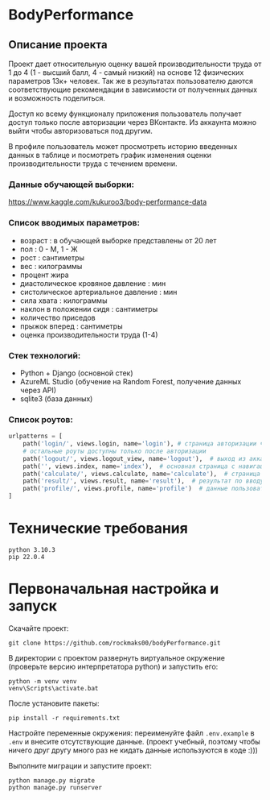 # BodyPerformance

## Описание проекта

Проект дает относительную оценку вашей производительности труда от 1 до 4 (1 - высший балл, 4 - самый низкий) на основе 12 физических параметров 13к+ человек. Так же в результатах пользователю даются соответствующие рекомендации в зависимости от полученных данных и возможность поделиться.

Доступ ко всему функционалу приложения пользователь получает доступ только после авторизации через ВКонтакте. Из аккаунта можно выйти чтобы авторизоваться под другим.

В профиле пользователь может просмотреть историю введенных данных в таблице и посмотреть график изменения оценки производительности труда с течением времени.

### Данные обучающей выборки:

https://www.kaggle.com/kukuroo3/body-performance-data

### Список вводимых параметров:

- возраст : в обучающей выборке представлены от 20 лет
- пол : 0 - М, 1 - Ж
- рост : сантиметры
- вес : килограммы
- процент жира
- диастолическое кровяное давление : мин
- систолическое артериальное давление : мин
- сила хвата : килограммы
- наклон в положении сидя : сантиметры
- количество приседов
- прыжок вперед : сантиметры
- оценка производительности труда (1-4)

### Стек технологий:

- Python + Django (основной стек)
- AzureML Studio (обучение на Random Forest, получение данных через API)
- sqlite3 (база данных)

### Список роутов:

```python
urlpatterns = [
    path('login/', views.login, name='login'), # страница авторизации через VK API
    # остальные роуты доступны только после авторизации
    path('logout/', views.logout_view, name='logout'),  # выход из аккаунта
    path('', views.index, name='index'),  # основная страница с навигацией по функционалу
    path('calculate/', views.calculate, name='calculate'),  # страница для ввода данных
    path('result/', views.result, name='result'),  # результат по вводу данных
    path('profile/', views.profile, name='profile')  # данные пользователя: история ввода, график
]
```

# Технические требования
```commandline
python 3.10.3
pip 22.0.4
```
# Первоначальная настройка и запуск
Скачайте проект:
```commandline
git clone https://github.com/rockmaks00/bodyPerformance.git
```
В директории с проектом развернуть виртуальное окружение (проверьте версию интерпретатора python) и запустить его:
```commandline
python -m venv venv
venv\Scripts\activate.bat
```
После установите пакеты:
```commandline
pip install -r requirements.txt
```
Настройте переменные окружения: переименуйте файл `.env.example` в `.env` и внесите отсутствующие данные. (проект учебный, поэтому чтобы ничего друг другу много раз не кидать данные используются в коде :)))

Выполните миграции и запустите проект:
```commandline
python manage.py migrate
python manage.py runserver
```
